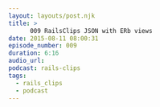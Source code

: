```yaml
---
layout: layouts/post.njk
title: >
      009 RailsClips JSON with ERb views
date: 2015-08-11 08:00:31
episode_number: 009
duration: 6:16
audio_url: 
podcast: rails-clips
tags: 
  - rails_clips
  - podcast
---
```



